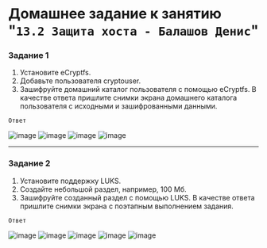 # Домашнее задание к занятию "`13.2 Защита хоста - Балашов Денис`"
   
### Задание 1
1. Установите eCryptfs.
2. Добавьте пользователя cryptouser.
3. Зашифруйте домашний каталог пользователя с помощью eCryptfs.
В качестве ответа пришлите снимки экрана домашнего каталога пользователя с исходными и зашифрованными данными.

`Ответ`

![image](https://user-images.githubusercontent.com/117297288/219937383-a1e150cc-f282-46d7-b297-39ba64e88aa6.png)
![image](https://user-images.githubusercontent.com/117297288/219937460-d9475344-a75e-413e-9a0d-ed4473bb5df0.png)
![image](https://user-images.githubusercontent.com/117297288/219937485-eb203955-261e-4dd2-9fb3-4396144a65bc.png)
![image](https://user-images.githubusercontent.com/117297288/219937511-1eb06a6e-b36b-44b5-9412-5c2dcb952dc3.png)


---

### Задание 2
1. Установите поддержку LUKS.
2. Создайте небольшой раздел, например, 100 Мб.
3. Зашифруйте созданный раздел с помощью LUKS.
В качестве ответа пришлите снимки экрана с поэтапным выполнением задания.

`Ответ`

![image](https://user-images.githubusercontent.com/117297288/219938067-9d28f52f-13ae-4254-a081-7b2fb9e306a6.png)
![image](https://user-images.githubusercontent.com/117297288/219938096-fd290861-8ec5-4d74-af56-199f91537b80.png)
![image](https://user-images.githubusercontent.com/117297288/219938117-87986d37-7dab-4648-8be8-955363556c78.png)
![image](https://user-images.githubusercontent.com/117297288/219938132-052324aa-50b9-4353-af72-302a3350b603.png)
![image](https://user-images.githubusercontent.com/117297288/219938165-428065b6-6e01-400b-9d66-86757be42445.png)
